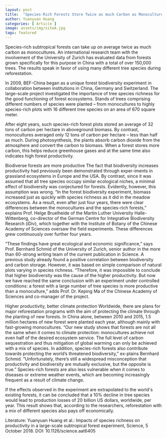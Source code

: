 ```yaml
---
layout: post
title:  "Species-Rich Forests Store Twice as much Carbon as Monocultures"
author: Yuanyuan Huang
categories: [ Article ]
image: assets/img/siteA.jpg
tags: featured
---
```


Species-rich subtropical forests can take up on average twice as much carbon as monocultures. An international research team with the involvement of the University of Zurich has evaluated data from forests grown specifically for this purpose in China with a total of over 150,000 trees. The results speak in favor of using many different tree species during reforestation.

In 2009, BEF-China began as a unique forest biodiversity experiment in collaboration between institutions in China, Germany and Switzerland. The large-scale project investigated the importance of tree species richness for the good functioning of forest ecosystems. Stands of trees comprising different numbers of species were planted – from monocultures to highly species-rich plots with 16 different tree species on an area of 670 square meter.

After eight years, such species-rich forest plots stored an average of 32 tons of carbon per hectare in aboveground biomass. By contrast, monocultures averaged only 12 tons of carbon per hectare – less than half as much. During photosynthesis, the plants absorb carbon dioxide from the atmosphere and convert the carbon to biomass. When a forest stores more carbon, this helps reduce greenhouse gases and at the same time also indicates high forest productivity.

Biodiverse forests are more productive
The fact that biodiversity increases productivity had previously been demonstrated through exper-iments in grassland ecosystems in Europe and the USA. By contrast, since it was assumed that all tree species occupy similar ecological niches, a minimal effect of biodiversity was conjectured for forests. Evidently, however, this assumption was wrong. “In the forest biodiversity experiment, biomass increased just as quickly with species richness as it did in the meadow ecosystems. As a result, even after just four years, there were clear differences between the monocultures and the species-rich forests,” explains Prof. Helge Bruelheide of the Martin Luther University Halle-Wittenberg, co-director of the German Centre for Integrative Biodiversity Research (iDiv), which together with the Institute of Botany of the Chinese Academy of Sciences oversaw the field experiments. These differences grew continuously over further four years.

“These findings have great ecological and economic significance,” says Prof. Bernhard Schmid of the University of Zurich, senior author in the more than 60-strong writing team of the current publication in Science. A previous study already found a positive correlation between biodiversity and carbon storage. However, it was based on simple comparison of natural plots varying in species richness. “Therefore, it was impossible to conclude that higher biodiversity was the cause of the higher productivity. But now we have reached the same conclusion with an experiment under controlled conditions: a forest with a large number of tree species is more productive than a monoculture,” adds Prof. Dr. Keping Ma of the Chinese Academy of Sciences and co-manager of the project.

Higher productivity, better climate protection
Worldwide, there are plans for major reforestation programs with the aim of protecting the climate through the planting of new forests. In China alone, between 2010 and 2015, 1.5 million hectares of new forest were planted each year, although mainly with fast-growing monocultures. “Our new study shows that forests are not all the same when it comes to climate protection: monocultures achieve not even half of the desired ecosystem service. The full level of carbon sequestration and thus mitigation of global warming can only be achieved with a mix of species. In addition, species-rich forests also contribute towards protecting the world’s threatened biodiversity,” ex-plains Bernhard Schmid. “Unfortunately, there’s still a widespread misconception that productivity and biodiversity are mutually exclusive, but the opposite is true.” Species-rich forests are also less vulnerable when it comes to diseases or extreme weather events, which are becoming increasingly frequent as a result of climate change.

If the effects observed in the experiment are extrapolated to the world's existing forests, it can be concluded that a 10% decline in tree species would lead to production losses of 20 billion US dollars, worldwide, per year. This result shows that, according to the researchers, reforestation with a mix of different species also pays off economically.

Literature:
Yuanyuan Huang et al.: Impacts of species richness on productivity in a large-scale subtropical forest experiment, Science, 5 October 2018. DOI: 10.1126/science.aat6405
